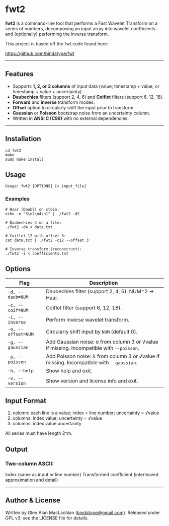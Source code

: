 # fwt2

**fwt2** is a command-line tool that performs a Fast Wavelet Transform on a series of numbers, decomposing an input array into wavelet coefficients and (optionally) performing the inverse transform.

This project is based off the fwt code found here:

https://github.com/bindatype/fwt

---
## Features

- Supports **1, 2, or 3 columns** of input data (value; timestamp + value; or timestamp + value + uncertainty).  
- **Daubechies** filters (support 2, 4, 6) and **Coiflet** filters (support 6, 12, 18).  
- **Forward** and **inverse** transform modes.  
- **Offset** option to circularly shift the input prior to transform.  
- **Gaussian** or **Poisson** bootstrap noise from an uncertainty column.  
- Written in **ANSI C (C99)** with no external dependencies.

---

## Installation

```
cd fwt2
make
sudo make install
```

## Usage

```
Usage: fwt2 [OPTIONS] [< input_file]
```

### Examples 
```
# Haar (Daub2) on stdin:
echo -e "3\n2\n4\n1" | ./fwt2 -d2

# Daubechies-4 on a file:
./fwt2 -d4 < data.txt

# Coiflet-12 with offset 3:
cat data.txt | ./fwt2 -c12 --offset 3

# Inverse transform (reconstruct):
./fwt2 -i < coefficients.txt
```


## Options
| Flag               | Description                                                                                   |
|--------------------|-----------------------------------------------------------------------------------------------|
| `-d, --daub=NUM`   | Daubechies filter (support 2, 4, 6). NUM=2 → Haar.                                             |
| `-c, --coif=NUM`   | Coiflet filter (support 6, 12, 18).                                                           |
| `-i, --inverse`    | Perform inverse wavelet transform.                                                            |
| `-o, --offset=NUM` | Circularly shift input by `NUM` (default 0).                                                   |
| `-g, --gaussian`   | Add Gaussian noise: σ from column 3 or √value if missing. Incompatible with `--poisson`.      |
| `-p, --poisson`    | Add Poisson noise: λ from column 3 or √value if missing. Incompatible with `--gaussian`.      |
| `-h, --help`       | Show help and exit.                                                                           |
| `-v, --version`    | Show version and license info and exit.                                                       |


## Input Format

1. column: each line is a value; index = line number; uncertainty = √value
2. columns: index value; uncertainty = √value
3. columns: index value uncertainty

All series must have length 2^m.

## Output

### Two-column ASCII:

Index (same as input or line number)
Transformed coefficient (interleaved approximation and detail)

---

## Author & License
Written by Glen Alan MacLachlan (bindatype@gmail.com).
Released under GPL v3; see the LICENSE file for details.



